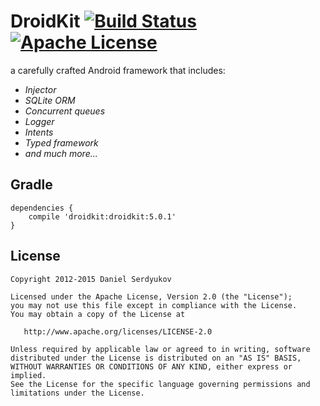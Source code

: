 # DroidKit [![Build Status](https://travis-ci.org/DanielSerdyukov/droidkit.svg?branch=master)](https://travis-ci.org/DanielSerdyukov/droidkit) [![Apache License](https://img.shields.io/badge/license-Apache%20v2-blue.svg) ](https://github.com/DanielSerdyukov/droidkit/blob/master/LICENSE)

a carefully crafted Android framework that includes:

* *Injector*
* *SQLite ORM*
* *Concurrent queues*
* *Logger*
* *Intents*
* *Typed framework*
* *and much more...*

Gradle
--------

    dependencies {
        compile 'droidkit:droidkit:5.0.1'
    }

License
-------

    Copyright 2012-2015 Daniel Serdyukov

    Licensed under the Apache License, Version 2.0 (the "License");
    you may not use this file except in compliance with the License.
    You may obtain a copy of the License at

       http://www.apache.org/licenses/LICENSE-2.0

    Unless required by applicable law or agreed to in writing, software
    distributed under the License is distributed on an "AS IS" BASIS,
    WITHOUT WARRANTIES OR CONDITIONS OF ANY KIND, either express or implied.
    See the License for the specific language governing permissions and
    limitations under the License.

